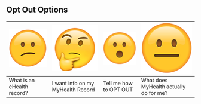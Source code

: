 ## Opt Out Options

| ![](/confused.png) | ![](/thoughtful.png)| ![](/surprised.png) | ![](/neutral.png) |
| --- | --- | --- | --- |
| What is an eHealth record? | I want info on my MyHealth Record | Tell me how to OPT OUT | What does MyHealth actually do for me? |
